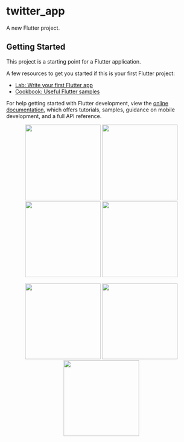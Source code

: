 # twitter_app

A new Flutter project.

## Getting Started

This project is a starting point for a Flutter application.

A few resources to get you started if this is your first Flutter project:

- [Lab: Write your first Flutter app](https://docs.flutter.dev/get-started/codelab)
- [Cookbook: Useful Flutter samples](https://docs.flutter.dev/cookbook)

For help getting started with Flutter development, view the
[online documentation](https://docs.flutter.dev/), which offers tutorials,
samples, guidance on mobile development, and a full API reference.
<p align="center">
  <img src="https://github.com/user-attachments/assets/702c8ae4-e59a-4cc6-999d-6ccb74835b2d" width="200" />
  <img src="https://github.com/user-attachments/assets/4e808277-73c3-49da-b0ec-ab71206b2e2b" width="200" />
  <img src="https://github.com/user-attachments/assets/d68ff357-906d-437f-abea-bc6cd57ed7f1" width="200" />
  <img src="https://github.com/user-attachments/assets/1d0788ed-6851-4672-a609-b5c1172f87ba" width="200" />
</p>

<p align="center">
  <img src="https://github.com/user-attachments/assets/957896aa-8f00-42be-addb-a8c2120797ed" width="200" />
  <img src="https://github.com/user-attachments/assets/ebacc5b9-9f58-4e2d-8b17-2658f70ebc36" width="200" />
  <img src="https://github.com/user-attachments/assets/04216381-6c98-4f70-a4f9-effcfe9e9556" width="200" />
</p>
